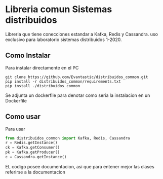 # Libreria comun Sistemas distribuidos

Libreria que tiene conecciones estandar a Kafka, Redis y Cassandra. uso exclusivo para laboratorio sistemas distribuidos 1-2020.

## Como Instalar

Para instalar directamente en el PC
```
git clone https://github.com/Evantastic/distribuidos_common.git
pip install -r distribuidos_common/requirements.txt
pip install ./distribuidos_common
```
Se adjunta un dockerfile para denotar como seria la instalacion en un Dockerfile

## Como usar

Para usar
```python
from distribuidos_common import Kafka, Redis, Cassandra
r = Redis.getInstance()
ck = Kafka.getConsumer()
pk = Kafka.getProducer()
c = Cassandra.getInstance()
```
EL codigo posee documentacion, asi que para entener mejor las clases referirse a la documentacion